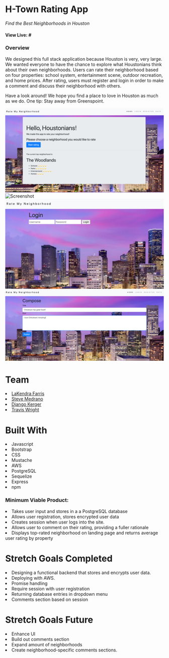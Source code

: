 # <h1> H-Town Rating App </h1>
<i>Find the Best Neighborhoods in Houston</i>
<h4>View Live: #</h4>

<h3> Overview</h3>
<p>We designed this full stack application because Houston is very, very large. We wanted everyone to have the chance to explore what Houstonians think about their own neighborhoods. Users can rate their neighborhood based on four properties: school system, entertainment scene, outdoor recreation, and home prices. After rating, users must register and login in order to make a comment and discuss their neighborhood with others. 
  
Have a look around! We hope you find a place to love in Houston as much as we do. One tip: Stay away from Greenspoint.</p>

![Screenshot](https://github.com/DjangoKerger/HtownAPP/blob/master/Screen%20Shot%202020-05-29%20at%2010.20.58%20AM.png)
![Screenshot](https://github.com/DjangoKerger/HtownAPP/blob/master/Screen%20Shot%202020-05-29%20at%2010.21.38%20AM.png)
![Screenshot](https://github.com/DjangoKerger/HtownAPP/blob/master/Screen%20Shot%202020-05-29%20at%2010.21.14%20AM.png)
![Screenshot](https://github.com/DjangoKerger/HtownAPP/blob/master/Screen%20Shot%202020-05-29%20at%2010.22.11%20AM.png)

# Team

<li><a href ="https://github.com/lakendrafarris">LaKendra Farris</a></li>
<li><a href ="https://github.com/sMedrano101">Steve Medrano</a></li>
<li><a href ="https://github.com/DjangoKerger">Django Kerger</a></li>
<li><a href ="https://github.com/sivart-wright">Travis Wright</a></li>
  
# Built With
<li>Javascript</li>
<li>Bootstrap</li>
<li>CSS</li>
<li>Mustache</li>
<li>AWS</li>
<li>PostgreSQL</li>
<li>Sequelize</li>
<li>Express</li>
<li>npm</li>

<h3> Minimum Viable Product: </h3>

<li>Takes user input and stores in a a PostgreSQL database</li>
<li>Allows user registration, stores encrypted user data</li>
<li>Creates session when user logs into the site.</li>
<li>Allows user to comment on their rating, providing a fuller rationale</li>
<li>Displays top-rated neighborhood on landing page and returns average user rating by property</li>


# Stretch Goals Completed
<li>Designing a functional backend that stores and encrypts user data.</li>
<li>Deploying with AWS.</li>
<li>Promise handling</li>
<li>Require session with user registration</li>
<li>Returning database entries in dropdown menu</li>
<li>Comments section based on session</li>

# Stretch Goals Future
<li>Enhance UI</li>
<li>Build out comments section</li>
<li>Expand amount of neighborhoods</li>
<li>Create neighborhood-specific comments sections.</li>
